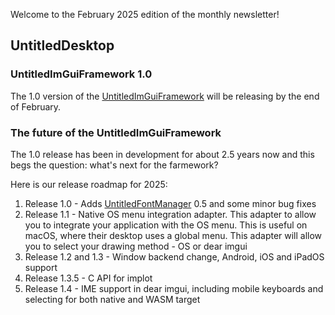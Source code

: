 Welcome to the February 2025 edition of the monthly newsletter!

## UntitledDesktop
### UntitledImGuiFramework 1.0
The 1.0 version of the [UntitledImGuiFramework](https://github.com/MadLadSquad/UntitledImGuiFramework) will be releasing by the end
of February.

### The future of the UntitledImGuiFramework
The 1.0 release has been in development for about 2.5 years now and this begs the question: what's next for the farmework?

Here is our release roadmap for 2025:

1. Release 1.0 - Adds [UntitledFontManager](https://github.com/MadLadSquad/UntitledFontManager) 0.5 and some minor bug fixes
1. Release 1.1 - Native OS menu integration adapter. This adapter to allow you to integrate your application with the OS menu. This is useful on macOS, where their desktop uses a global menu. This adapter will allow you to select your drawing method - OS or dear imgui
1. Release 1.2 and 1.3 - Window backend change, Android, iOS and iPadOS support
1. Release 1.3.5 - C API for implot
1. Release 1.4 - IME support in dear imgui, including mobile keyboards and selecting for both native and WASM target
